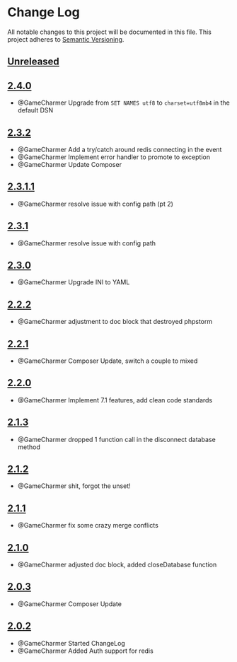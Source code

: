 # Change Log
All notable changes to this project will be documented in this file.
This project adheres to [Semantic Versioning](http://semver.org/).

## [Unreleased](https://gitlab.konghack.com/GCWorld/Common)




## [2.4.0](https://github.com/KongHack/Common/releases/tag/2.4.0)
 - @GameCharmer Upgrade from `SET NAMES utf8` to `charset=utf8mb4` in the default DSN


## [2.3.2](https://github.com/KongHack/Common/releases/tag/2.3.2)
 - @GameCharmer Add a try/catch around redis connecting in the event 
 - @GameCharmer Implement error handler to promote to exception 
 - @GameCharmer Update Composer


## [2.3.1.1](https://github.com/KongHack/Common/releases/tag/2.3.1.1)
 - @GameCharmer resolve issue with config path (pt 2)

## [2.3.1](https://github.com/KongHack/Common/releases/tag/2.3.1)
 - @GameCharmer resolve issue with config path


## [2.3.0](https://github.com/KongHack/Common/releases/tag/2.3.0)
 - @GameCharmer Upgrade INI to YAML


## [2.2.2](https://github.com/KongHack/Common/releases/tag/2.2.2)
 - @GameCharmer adjustment to doc block that destroyed phpstorm


## [2.2.1](https://github.com/KongHack/Common/releases/tag/2.2.1)
 - @GameCharmer Composer Update, switch a couple to mixed


## [2.2.0](https://github.com/KongHack/Common/releases/tag/2.2.0)
 - @GameCharmer Implement 7.1 features, add clean code standards


## [2.1.3](https://github.com/KongHack/Common/releases/tag/2.1.3)
 - @GameCharmer dropped 1 function call in the disconnect database method


## [2.1.2](https://github.com/KongHack/Common/releases/tag/2.1.2)
 - @GameCharmer shit, forgot the unset!


## [2.1.1](https://github.com/KongHack/Common/releases/tag/2.1.1)
 - @GameCharmer fix some crazy merge conflicts


## [2.1.0](https://github.com/KongHack/Common/releases/tag/2.1.0)
 - @GameCharmer adjusted doc block, added closeDatabase function


## [2.0.3](https://github.com/KongHack/Common/releases/tag/2.0.3)
 - @GameCharmer Composer Update


## [2.0.2](https://github.com/KongHack/Common/releases/tag/2.0.2)
 - @GameCharmer Started ChangeLog
 - @GameCharmer Added Auth support for redis
